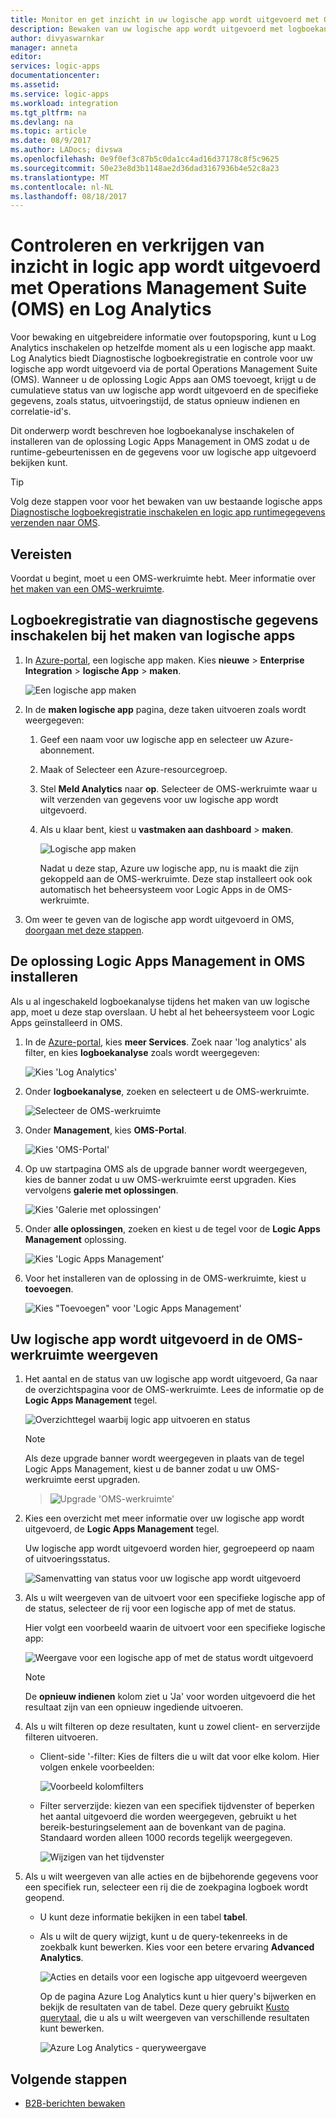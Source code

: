 ```yaml
---
title: Monitor en get inzicht in uw logische app wordt uitgevoerd met OMS - Azure Logic Apps | Microsoft Docs
description: Bewaken van uw logische app wordt uitgevoerd met logboekanalyse en Operations Management Suite (OMS) om inzicht te krijgen en uitgebreidere foutopsporing informatie voor probleemoplossing en diagnostische gegevens opvragen
author: divyaswarnkar
manager: anneta
editor: 
services: logic-apps
documentationcenter: 
ms.assetid: 
ms.service: logic-apps
ms.workload: integration
ms.tgt_pltfrm: na
ms.devlang: na
ms.topic: article
ms.date: 08/9/2017
ms.author: LADocs; divswa
ms.openlocfilehash: 0e9f0ef3c87b5c0da1cc4ad16d37178c8f5c9625
ms.sourcegitcommit: 50e23e8d3b1148ae2d36dad3167936b4e52c8a23
ms.translationtype: MT
ms.contentlocale: nl-NL
ms.lasthandoff: 08/18/2017
---
```

# <a name="monitor-and-get-insights-about-logic-app-runs-with-operations-management-suite-oms-and-log-analytics"></a>Controleren en verkrijgen van inzicht in logic app wordt uitgevoerd met Operations Management Suite (OMS) en Log Analytics

Voor bewaking en uitgebreidere informatie over foutopsporing, kunt u Log Analytics inschakelen op hetzelfde moment als u een logische app maakt. Log Analytics biedt Diagnostische logboekregistratie en controle voor uw logische app wordt uitgevoerd via de portal Operations Management Suite (OMS). Wanneer u de oplossing Logic Apps aan OMS toevoegt, krijgt u de cumulatieve status van uw logische app wordt uitgevoerd en de specifieke gegevens, zoals status, uitvoeringstijd, de status opnieuw indienen en correlatie-id's.

Dit onderwerp wordt beschreven hoe logboekanalyse inschakelen of installeren van de oplossing Logic Apps Management in OMS zodat u de runtime-gebeurtenissen en de gegevens voor uw logische app uitgevoerd bekijken kunt.

 > [!TIP]
 > Volg deze stappen voor voor het bewaken van uw bestaande logische apps [Diagnostische logboekregistratie inschakelen en logic app runtimegegevens verzenden naar OMS](../logic-apps/logic-apps-monitor-your-logic-apps.md#azure-diagnostics).

## <a name="requirements"></a>Vereisten

Voordat u begint, moet u een OMS-werkruimte hebt. Meer informatie over [het maken van een OMS-werkruimte](../log-analytics/log-analytics-get-started.md). 

## <a name="turn-on-diagnostics-logging-when-creating-logic-apps"></a>Logboekregistratie van diagnostische gegevens inschakelen bij het maken van logische apps

1. In [Azure-portal](https://portal.azure.com), een logische app maken. Kies **nieuwe** > **Enterprise Integration** > **logische App** > **maken**.

   ![Een logische app maken](media/logic-apps-monitor-your-logic-apps-oms/find-logic-apps-azure.png)

2. In de **maken logische app** pagina, deze taken uitvoeren zoals wordt weergegeven:

   1. Geef een naam voor uw logische app en selecteer uw Azure-abonnement. 
   2. Maak of Selecteer een Azure-resourcegroep.
   3. Stel **Meld Analytics** naar **op**. 
   Selecteer de OMS-werkruimte waar u wilt verzenden van gegevens voor uw logische app wordt uitgevoerd. 
   4. Als u klaar bent, kiest u **vastmaken aan dashboard** > **maken**.

      ![Logische app maken](./media/logic-apps-monitor-your-logic-apps-oms/create-logic-app.png)

      Nadat u deze stap, Azure uw logische app, nu is maakt die zijn gekoppeld aan de OMS-werkruimte. 
      Deze stap installeert ook ook automatisch het beheersysteem voor Logic Apps in de OMS-werkruimte.

3. Om weer te geven van de logische app wordt uitgevoerd in OMS, [doorgaan met deze stappen](#view-logic-app-runs-oms).

## <a name="install-the-logic-apps-management-solution-in-oms"></a>De oplossing Logic Apps Management in OMS installeren

Als u al ingeschakeld logboekanalyse tijdens het maken van uw logische app, moet u deze stap overslaan. U hebt al het beheersysteem voor Logic Apps geïnstalleerd in OMS.

1. In de [Azure-portal](https://portal.azure.com), kies **meer Services**. Zoek naar 'log analytics' als filter, en kies **logboekanalyse** zoals wordt weergegeven:

   ![Kies 'Log Analytics'](media/logic-apps-monitor-your-logic-apps-oms/find-log-analytics.png)

2. Onder **logboekanalyse**, zoeken en selecteert u de OMS-werkruimte. 

   ![Selecteer de OMS-werkruimte](media/logic-apps-monitor-your-logic-apps-oms/select-logic-app.png)

3. Onder **Management**, kies **OMS-Portal**.

   ![Kies 'OMS-Portal'](media/logic-apps-monitor-your-logic-apps-oms/oms-portal-page.png)

4. Op uw startpagina OMS als de upgrade banner wordt weergegeven, kies de banner zodat u uw OMS-werkruimte eerst upgraden. Kies vervolgens **galerie met oplossingen**.

   ![Kies 'Galerie met oplossingen'](media/logic-apps-monitor-your-logic-apps-oms/solutions-gallery.png)

5. Onder **alle oplossingen**, zoeken en kiest u de tegel voor de **Logic Apps Management** oplossing.

   ![Kies 'Logic Apps Management'](media/logic-apps-monitor-your-logic-apps-oms/logic-apps-management-tile2.png)

6. Voor het installeren van de oplossing in de OMS-werkruimte, kiest u **toevoegen**.

   ![Kies "Toevoegen" voor 'Logic Apps Management'](media/logic-apps-monitor-your-logic-apps-oms/add-logic-apps-management-solution.png)

<a name="view-logic-app-runs-oms"></a>

## <a name="view-your-logic-app-runs-in-your-oms-workspace"></a>Uw logische app wordt uitgevoerd in de OMS-werkruimte weergeven

1. Het aantal en de status van uw logische app wordt uitgevoerd, Ga naar de overzichtspagina voor de OMS-werkruimte. Lees de informatie op de **Logic Apps Management** tegel.

   ![Overzichttegel waarbij logic app uitvoeren en status](media/logic-apps-monitor-your-logic-apps-oms/overview.png)

   > [!Note]
   > Als deze upgrade banner wordt weergegeven in plaats van de tegel Logic Apps Management, kiest u de banner zodat u uw OMS-werkruimte eerst upgraden.
  
   > ![Upgrade 'OMS-werkruimte'](media/logic-apps-monitor-your-logic-apps-oms/oms-upgrade-banner.png)

2. Kies een overzicht met meer informatie over uw logische app wordt uitgevoerd, de **Logic Apps Management** tegel.

   Uw logische app wordt uitgevoerd worden hier, gegroepeerd op naam of uitvoeringsstatus.

   ![Samenvatting van status voor uw logische app wordt uitgevoerd](media/logic-apps-monitor-your-logic-apps-oms/logic-apps-runs-summary.png)
   
3. Als u wilt weergeven van de uitvoert voor een specifieke logische app of de status, selecteer de rij voor een logische app of met de status.

   Hier volgt een voorbeeld waarin de uitvoert voor een specifieke logische app:

   ![Weergave voor een logische app of met de status wordt uitgevoerd](media/logic-apps-monitor-your-logic-apps-oms/logic-app-run-details.png)

   > [!NOTE]
   > De **opnieuw indienen** kolom ziet u 'Ja' voor worden uitgevoerd die het resultaat zijn van een opnieuw ingediende uitvoeren.

4. Als u wilt filteren op deze resultaten, kunt u zowel client- en serverzijde filteren uitvoeren.

   * Client-side '-filter: Kies de filters die u wilt dat voor elke kolom. 
   Hier volgen enkele voorbeelden:

     ![Voorbeeld kolomfilters](media/logic-apps-monitor-your-logic-apps-oms/filters.png)

   * Filter serverzijde: kiezen van een specifiek tijdvenster of beperken het aantal uitgevoerd die worden weergegeven, gebruikt u het bereik-besturingselement aan de bovenkant van de pagina. 
   Standaard worden alleen 1000 records tegelijk weergegeven. 
   
     ![Wijzigen van het tijdvenster](media/logic-apps-monitor-your-logic-apps-oms/change-interval.png)
 
5. Als u wilt weergeven van alle acties en de bijbehorende gegevens voor een specifiek run, selecteer een rij die de zoekpagina logboek wordt geopend. 

   * U kunt deze informatie bekijken in een tabel **tabel**.
   * Als u wilt de query wijzigt, kunt u de query-tekenreeks in de zoekbalk kunt bewerken. 
   Kies voor een betere ervaring **Advanced Analytics**.

     ![Acties en details voor een logische app uitgevoerd weergeven](media/logic-apps-monitor-your-logic-apps-oms/log-search-page.png)

     Op de pagina Azure Log Analytics kunt u hier query's bijwerken en bekijk de resultaten van de tabel. 
     Deze query gebruikt [Kusto querytaal](https://docs.loganalytics.io/learn/tutorials/getting_started_with_queries.html), die u als u wilt weergeven van verschillende resultaten kunt bewerken. 

     ![Azure Log Analytics - queryweergave](media/logic-apps-monitor-your-logic-apps-oms/query.png)

## <a name="next-steps"></a>Volgende stappen

* [B2B-berichten bewaken](../logic-apps/logic-apps-monitor-b2b-message.md)
